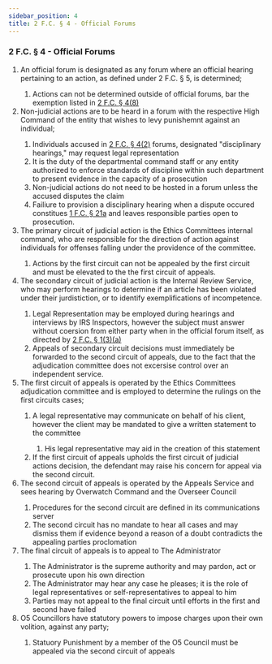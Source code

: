 ```yaml
---
sidebar_position: 4
title: 2 F.C. § 4 - Official Forums
---
```


<h3 id="FC2.4">2 F.C. § 4 - Official Forums</h3>
<ol>
	<li>An official forum is designated as any forum where an official hearing pertaining to an action, as defined under 2 F.C. § 5, is determined;</li>
	<ol style={{'list-style' : 'lower-alpha'}}>
		<li>Actions can not be determined outside of official forums, bar the exemption listed in <a href="#FC2.4">2 F.C. § 4(8)</a></li>
	</ol>
	<li>Non-judicial actions are to be heard in a forum with the respective High Command of the entity that wishes to levy punishemnt against an individual;</li>
	<ol style={{'list-style' : 'lower-alpha'}}>
		<li>Individuals accused in <a href="#FC2.4">2 F.C. § 4(2)</a> forums, designated "disciplinary hearings," may request legal representation</li>
		<li>It is the duty of the departmental command staff or any entity authorized to enforce standards of discipline within such department to present evidence in the capacity of a prosecution</li>
		<li>Non-judicial actions do not need to be hosted in a forum unless the accused disputes the claim</li>
		<li>Failiure to provision a disciplinary hearing when a dispute occured constitues <a href="https://legislation.scpf.io/foundation_code/penal_code/criminal_articles/article_twentyone">1 F.C. § 21a</a> and leaves responsible parties open to prosecution.</li>
	</ol>
	<li>The primary circuit of judicial action is the Ethics Committees internal command, who are responsible for the direction of action against individuals for offenses falling under the providence of the committee.</li>
	<ol style={{'list-style' : 'lower-alpha'}}>
		<li>Actions by the first circuit can not be appealed by the first circuit and must be elevated to the the first circuit of appeals.</li>
	</ol>
	<li>The secondary circuit of judicial action is the Internal Review Service, who may perform hearings to determine if an article has been violated under their jurdistiction, or to identify exemplifications of incompetence.</li>
	<ol style={{'list-style' : 'lower-alpha'}}>
		<li>Legal Representation may be employed during hearings and interviews by IRS Inspectors, however the subject must answer without coersion from either party when in the official forum itself, as directed by <a href="https://legislation.scpf.io/traffic_articles">2 F.C. § 1(3)(a)</a></li>
		<li>Appeals of secondary circuit decisions must immediately be forwarded to the second circuit of appeals, due to the fact that the adjudication committee does not excersise control over an independent service.</li>
	</ol>
	<li>The first circuit of appeals is operated by the Ethics Committees adjudication committee and is employed to determine the rulings on the first circuits cases;</li>
	<ol style={{'list-style' : 'lower-alpha'}}>
		<li>A legal representative may communicate on behalf of his client, however the client may be mandated to give a written statement to the committee</li>
		<ol style={{'list-style' : 'lower-roman'}}>
			<li>His legal representative may aid in the creation of this statement</li>
		</ol>
		<li>If the first circuit of appeals upholds the first circuit of judicial actions decision, the defendant may raise his concern for appeal via the second circuit.</li>
	</ol>
	<li>The second circuit of appeals is operated by the Appeals Service and sees hearing by Overwatch Command and the Overseer Council</li>
	<ol style={{'list-style' : 'lower-alpha'}}>
		<li>Procedures for the second circuit are defined in its communications server</li>
		<li>The second circuit has no mandate to hear all cases and may dismiss them if evidence beyond a reason of a doubt contradicts the appealing parties proclomation</li>
	</ol>
	<li>The final circuit of appeals is to appeal to The Administrator</li>
	<ol style={{'list-style' : 'lower-alpha'}}>
		<li>The Administrator is the supreme authority and may pardon, act or prosecute upon his own direction</li>
		<li>The Administrator may hear any case he pleases; it is the role of legal representatives or self-representatives to appeal to him</li>
		<li>Parties may not appeal to the final circuit until efforts in the first and second have failed</li>
	</ol>
	<li>O5 Councillors have statutory powers to impose charges upon their own volition, against any party;</li>
	<ol style={{'list-style' : 'lower-alpha'}}>
		<li>Statuory Punishment by a member of the O5 Council must be appealed via the second circuit of appeals</li>
	</ol>
</ol>